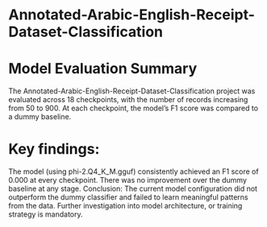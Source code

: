 # Annotated-Arabic-English-Receipt-Dataset-Classification
# Model Evaluation Summary
The Annotated-Arabic-English-Receipt-Dataset-Classification project was evaluated across 18 checkpoints, with the number of records increasing from 50 to 900. At each checkpoint, the model’s F1 score was compared to a dummy baseline.

# Key findings:
The model (using phi-2.Q4_K_M.gguf) consistently achieved an F1 score of 0.000 at every checkpoint.
There was no improvement over the dummy baseline at any stage.
Conclusion:
The current model configuration did not outperform the dummy classifier and failed to learn meaningful patterns from the data. Further investigation into model architecture, or training strategy is mandatory.
